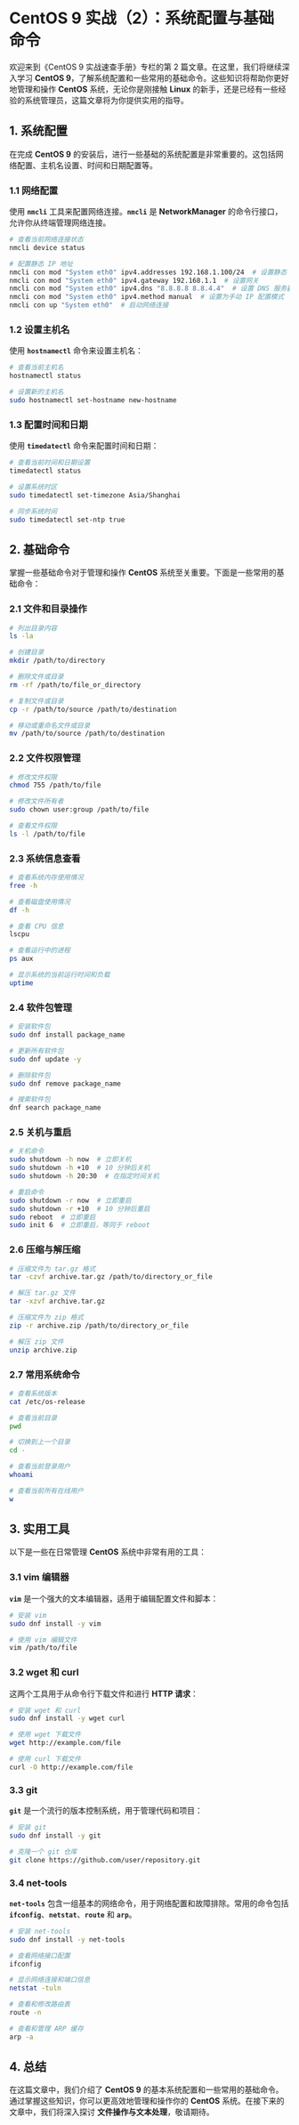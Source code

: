 # CentOS 9 实战（2）：系统配置与基础命令

欢迎来到《CentOS 9 实战速查手册》专栏的第 2 篇文章。在这里，我们将继续深入学习 **CentOS 9**，了解系统配置和一些常用的基础命令。这些知识将帮助你更好地管理和操作 **CentOS** 系统，无论你是刚接触 **Linux** 的新手，还是已经有一些经验的系统管理员，这篇文章将为你提供实用的指导。

## 1. 系统配置

在完成 **CentOS 9** 的安装后，进行一些基础的系统配置是非常重要的。这包括网络配置、主机名设置、时间和日期配置等。

### 1.1 网络配置

使用 **`nmcli`** 工具来配置网络连接。**`nmcli`** 是 **NetworkManager** 的命令行接口，允许你从终端管理网络连接。

```sh
# 查看当前网络连接状态
nmcli device status

# 配置静态 IP 地址
nmcli con mod "System eth0" ipv4.addresses 192.168.1.100/24  # 设置静态 IP 地址
nmcli con mod "System eth0" ipv4.gateway 192.168.1.1  # 设置网关
nmcli con mod "System eth0" ipv4.dns "8.8.8.8 8.8.4.4"  # 设置 DNS 服务器
nmcli con mod "System eth0" ipv4.method manual  # 设置为手动 IP 配置模式
nmcli con up "System eth0"  # 启动网络连接
```

### 1.2 设置主机名

使用 **`hostnamectl`** 命令来设置主机名：

```sh
# 查看当前主机名
hostnamectl status

# 设置新的主机名
sudo hostnamectl set-hostname new-hostname
```

### 1.3 配置时间和日期

使用 **`timedatectl`** 命令来配置时间和日期：

```sh
# 查看当前时间和日期设置
timedatectl status

# 设置系统时区
sudo timedatectl set-timezone Asia/Shanghai

# 同步系统时间
sudo timedatectl set-ntp true
```

## 2. 基础命令

掌握一些基础命令对于管理和操作 **CentOS** 系统至关重要。下面是一些常用的基础命令：

### 2.1 文件和目录操作

```sh
# 列出目录内容
ls -la

# 创建目录
mkdir /path/to/directory

# 删除文件或目录
rm -rf /path/to/file_or_directory

# 复制文件或目录
cp -r /path/to/source /path/to/destination

# 移动或重命名文件或目录
mv /path/to/source /path/to/destination
```

### 2.2 文件权限管理

```sh
# 修改文件权限
chmod 755 /path/to/file

# 修改文件所有者
sudo chown user:group /path/to/file

# 查看文件权限
ls -l /path/to/file
```

### 2.3 系统信息查看

```sh
# 查看系统内存使用情况
free -h

# 查看磁盘使用情况
df -h

# 查看 CPU 信息
lscpu

# 查看运行中的进程
ps aux

# 显示系统的当前运行时间和负载
uptime
```

### 2.4 软件包管理

```sh
# 安装软件包
sudo dnf install package_name

# 更新所有软件包
sudo dnf update -y

# 删除软件包
sudo dnf remove package_name

# 搜索软件包
dnf search package_name
```

### 2.5 关机与重启

```sh
# 关机命令
sudo shutdown -h now  # 立即关机
sudo shutdown -h +10  # 10 分钟后关机
sudo shutdown -h 20:30  # 在指定时间关机

# 重启命令
sudo shutdown -r now  # 立即重启
sudo shutdown -r +10  # 10 分钟后重启
sudo reboot  # 立即重启
sudo init 6  # 立即重启，等同于 reboot
```

### 2.6 压缩与解压缩

```sh
# 压缩文件为 tar.gz 格式
tar -czvf archive.tar.gz /path/to/directory_or_file

# 解压 tar.gz 文件
tar -xzvf archive.tar.gz

# 压缩文件为 zip 格式
zip -r archive.zip /path/to/directory_or_file

# 解压 zip 文件
unzip archive.zip
```

### 2.7 常用系统命令

```sh
# 查看系统版本
cat /etc/os-release

# 查看当前目录
pwd

# 切换到上一个目录
cd -

# 查看当前登录用户
whoami

# 查看当前所有在线用户
w
```

## 3. 实用工具

以下是一些在日常管理 **CentOS** 系统中非常有用的工具：

### 3.1 vim 编辑器

**`vim`** 是一个强大的文本编辑器，适用于编辑配置文件和脚本：

```sh
# 安装 vim
sudo dnf install -y vim

# 使用 vim 编辑文件
vim /path/to/file
```

### 3.2 wget 和 curl

这两个工具用于从命令行下载文件和进行 **HTTP 请求**：

```sh
# 安装 wget 和 curl
sudo dnf install -y wget curl

# 使用 wget 下载文件
wget http://example.com/file

# 使用 curl 下载文件
curl -O http://example.com/file
```

### 3.3 git

**`git`** 是一个流行的版本控制系统，用于管理代码和项目：

```sh
# 安装 git
sudo dnf install -y git

# 克隆一个 git 仓库
git clone https://github.com/user/repository.git
```

### 3.4 net-tools

**`net-tools`** 包含一组基本的网络命令，用于网络配置和故障排除。常用的命令包括 **`ifconfig`**、**`netstat`**、**`route`** 和 **`arp`**。

```sh
# 安装 net-tools
sudo dnf install -y net-tools

# 查看网络接口配置
ifconfig

# 显示网络连接和端口信息
netstat -tuln

# 查看和修改路由表
route -n

# 查看和管理 ARP 缓存
arp -a
```

## 4. 总结

在这篇文章中，我们介绍了 **CentOS 9** 的基本系统配置和一些常用的基础命令。通过掌握这些知识，你可以更高效地管理和操作你的 **CentOS** 系统。在接下来的文章中，我们将深入探讨 **文件操作与文本处理**，敬请期待。
